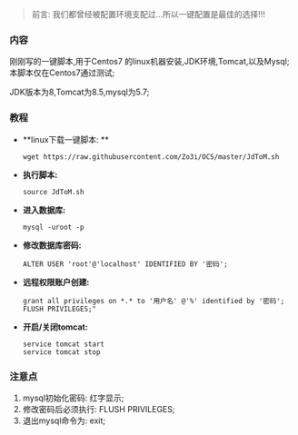 > 前言: 我们都曾经被配置环境支配过...所以一键配置是最佳的选择!!!

### 内容

刚刚写的一键脚本,用于Centos7 的linux机器安装,JDK环境,Tomcat,以及Mysql;本脚本仅在Centos7通过测试;

JDK版本为8,Tomcat为8.5,mysql为5.7;

### 教程

- **linux下载一键脚本: **

  ```shell
  wget https://raw.githubusercontent.com/Zo3i/OCS/master/JdToM.sh
  ```

- **执行脚本:**

  ```shell
  source JdToM.sh
  ```

- **进入数据库:**

  ```shell
  mysql -uroot -p
  ```

- **修改数据库密码:**

  ```mysql
  ALTER USER 'root'@'localhost' IDENTIFIED BY '密码';
  ```

- **远程权限账户创建:**

  ```mysql
  grant all privileges on *.* to '用户名' @'%' identified by '密码';
  FLUSH PRIVILEGES;"
  ```

- **开启/关闭tomcat:**

  ```shell
  service tomcat start
  service tomcat stop
  ```



### 注意点

1. mysql初始化密码: 红字显示;
2. 修改密码后必须执行: FLUSH PRIVILEGES;
3. 退出mysql命令为: exit;